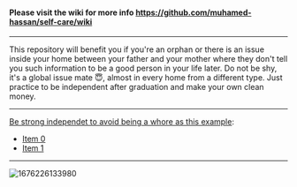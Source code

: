 #### Please visit the wiki for more info https://github.com/muhamed-hassan/self-care/wiki

***

This repository will benefit you if you're an orphan or there is an issue inside your home between your father and your mother where they don't tell you such information to be a good person in your life later. Do not be shy, it's a global issue mate 😇, almost in every home from a different type. Just practice to be independent after graduation and make your own clean money.

***

[Be strong independet to avoid being a whore as this example](https://youtu.be/Q-sZfbUcDoA):
* [Item 0](https://youtu.be/WM3AElFzytM)
* [Item 1](https://youtu.be/3F4aOW9jIe8)

***

![1676226133980](https://user-images.githubusercontent.com/17825804/218330981-5ca9aab6-45b7-4fc2-81df-552c52added2.png)

